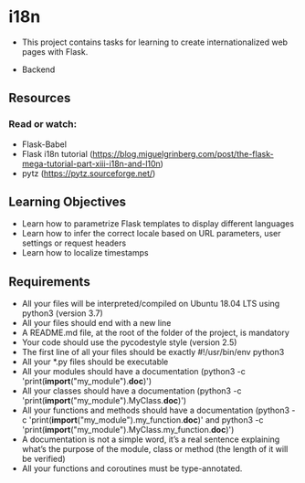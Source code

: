 # i18n

- This project contains tasks for learning to create internationalized web pages with Flask.

- Backend

## Resources
### Read or watch:

- Flask-Babel 
- Flask i18n tutorial (https://blog.miguelgrinberg.com/post/the-flask-mega-tutorial-part-xiii-i18n-and-l10n)
- pytz (https://pytz.sourceforge.net/)
## Learning Objectives
- Learn how to parametrize Flask templates to display different languages
- Learn how to infer the correct locale based on URL parameters, user settings or request headers
- Learn how to localize timestamps
## Requirements
- All your files will be interpreted/compiled on Ubuntu 18.04 LTS using python3 (version 3.7)
- All your files should end with a new line
- A README.md file, at the root of the folder of the project, is mandatory
- Your code should use the pycodestyle style (version 2.5)
- The first line of all your files should be exactly #!/usr/bin/env python3
- All your *.py files should be executable
- All your modules should have a documentation (python3 -c 'print(__import__("my_module").__doc__)')
- All your classes should have a documentation (python3 -c 'print(__import__("my_module").MyClass.__doc__)')
- All your functions and methods should have a documentation (python3 -c 'print(__import__("my_module").my_function.__doc__)' and python3 -c 'print(__import__("my_module").MyClass.my_function.__doc__)')
- A documentation is not a simple word, it’s a real sentence explaining what’s the purpose of the module, class or method (the length of it will be verified)
- All your functions and coroutines must be type-annotated.
